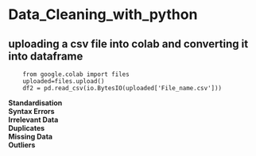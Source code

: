 # Data_Cleaning_with_python <br />

## uploading a csv file into colab and converting it into dataframe

``` 
    from google.colab import files
    uploaded=files.upload()
    df2 = pd.read_csv(io.BytesIO(uploaded['File_name.csv'])) 
```

**Standardisation** <br />
**Syntax Errors** <br />
**Irrelevant Data**<br />
**Duplicates**<br />
**Missing Data**<br />
**Outliers**
